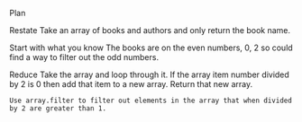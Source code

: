 Plan

Restate
    Take an array of books and authors and only return the book name.

Start with what you know
    The books are on the even numbers, 0, 2 so could find a way to filter out the odd numbers.
    
Reduce
    Take the array and loop through it. If the array item number divided by 2 is 0 then add that item to a new array. 
    Return that new array. 

    Use array.filter to filter out elements in the array that when divided by 2 are greater than 1. 
